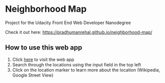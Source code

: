 # Neighborhood Map
Project for the Udacity Front End Web Developer Nanodegree

Check it out here: https://pradhumanrehal.github.io/neighborhood-map/

## How to use this web app
1. Click [here](https://pradhumanrehal.github.io/neighborhood-map/) to visit the web app
2. Search through the locations using the input field in the top left
3. Click on the location marker to learn more about the location (Wikipedia, Google Street View)

